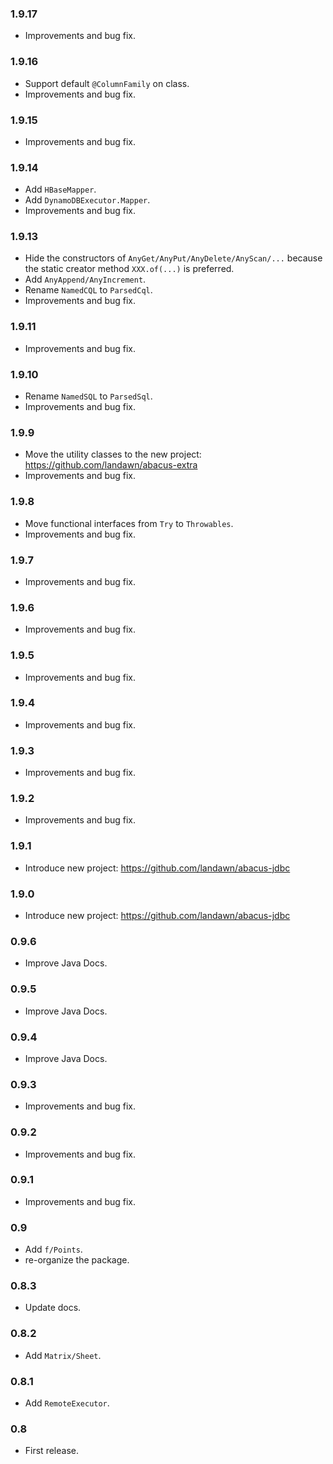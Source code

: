 ### 1.9.17

* Improvements and bug fix.


### 1.9.16

* Support default `@ColumnFamily` on class.
* Improvements and bug fix.


### 1.9.15

* Improvements and bug fix.


### 1.9.14

* Add `HBaseMapper`.
* Add `DynamoDBExecutor.Mapper`.
* Improvements and bug fix.


### 1.9.13

* Hide the constructors of `AnyGet/AnyPut/AnyDelete/AnyScan/...` because the static creator method `XXX.of(...)` is preferred.
* Add `AnyAppend/AnyIncrement`.
* Rename `NamedCQL` to `ParsedCql`.
* Improvements and bug fix.


### 1.9.11

* Improvements and bug fix.


### 1.9.10

* Rename `NamedSQL` to `ParsedSql`.
* Improvements and bug fix.


### 1.9.9
 
* Move the utility classes to the new project: https://github.com/landawn/abacus-extra
* Improvements and bug fix.


### 1.9.8

* Move functional interfaces from `Try` to `Throwables`.
* Improvements and bug fix.


### 1.9.7

* Improvements and bug fix.


### 1.9.6

* Improvements and bug fix.


### 1.9.5

* Improvements and bug fix.


### 1.9.4

* Improvements and bug fix.


### 1.9.3

* Improvements and bug fix.


### 1.9.2

* Improvements and bug fix.


### 1.9.1

* Introduce new project: https://github.com/landawn/abacus-jdbc


### 1.9.0

* Introduce new project: https://github.com/landawn/abacus-jdbc


### 0.9.6

* Improve Java Docs.


### 0.9.5

* Improve Java Docs.


### 0.9.4

* Improve Java Docs.


### 0.9.3

* Improvements and bug fix.


### 0.9.2

* Improvements and bug fix.


### 0.9.1

* Improvements and bug fix.


### 0.9

* Add `f/Points`.
* re-organize the package.


### 0.8.3

* Update docs.


### 0.8.2

* Add `Matrix/Sheet`.


### 0.8.1

* Add `RemoteExecutor`.


### 0.8

* First release.
